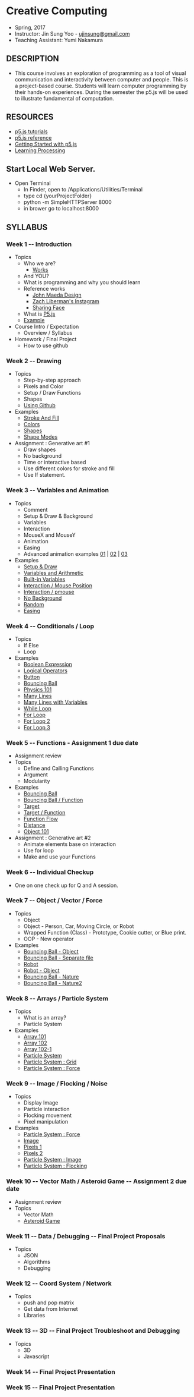 # Creative Computing
- Spring, 2017
- Instructor: Jin Sung Yoo - ujinsung@gmail.com
- Teaching Assistant: Yumi Nakamura

## DESCRIPTION
- This course involves an exploration of programming as a tool of visual communication and interactivity between computer and people. This is a project-based course. Students will learn computer programming by their hands-on experiences. During the semester the p5.js will be used to illustrate fundamental of computation.

## RESOURCES
- [p5.js tutorials](http://p5js.org/tutorials/)
- [p5.js reference](http://p5js.org/reference)
- [Getting Started with p5.js](http://amzn.to/1PmztVt)
- [Learning Processing](http://learningprocessing.com/)

## Start Local Web Server.
* Open Terminal
  * In Finder, open to /Applications/Utilities/Terminal
  * type cd {yourProjectFolder}
  * python -m SimpleHTTPServer 8000
  * in brower go to localhost:8000

## SYLLABUS

### Week 1 -- Introduction
* Topics
  * Who we are?
    * [Works](https://vimeo.com/136505838)
  * And YOU?
  * What is programming and why you should learn
  * Reference works
    * [John Maeda Design](https://www.google.com/search?q=john+maeda&source=lnms&tbm=isch&sa=X&ved=0ahUKEwjdlPai1b_RAhUs7oMKHXA_A7UQ_AUICSgC&biw=1167&bih=888#tbm=isch&q=john+maeda+graphic+design&imgrc=PhLxs7TrTqQ07M%3A)
    * [Zach Liberman's Instagram](https://www.instagram.com/zach.lieberman/?hl=en)
    * [Sharing Face](https://vimeo.com/96549043)
  * What is [P5.js](https://p5js.org/)
  * [Example](https://jinsung.github.io/sva-cc-spring-2017/week01/examples/01/index.html)
* Course Intro / Expectation
  * Overview / Syllabus
* Homework / Final Project
  * How to use github

### Week 2 -- Drawing
* Topics
  * Step-by-step approach
  * Pixels and Color
  * Setup / Draw Functions
  * Shapes
  * [Using Github](https://github.com/ilanameow/sva-cc-spring-2017/blob/master/week02/github/README.md)
* Examples
  * [Stroke And Fill](https://jinsung.github.io/sva-cc-spring-2017/week02/examples/01_stroke_fill/index.html)
  * [Colors](https://jinsung.github.io/sva-cc-spring-2017/week02/examples/02_color/index.html)
  * [Shapes](https://jinsung.github.io/sva-cc-spring-2017/week02/examples/03_shapes/index.html)
  * [Shape Modes](https://jinsung.github.io/sva-cc-spring-2017/week02/examples/04_shape_modes/index.html)
* Assignment : Generative art #1
   * Draw shapes
   * No background
   * Time or interactive based
   * Use different colors for stroke and fill
   * Use If statement.

### Week 3 -- Variables and Animation
* Topics
  * Comment
  * Setup & Draw & Background
  * Variables
  * Interaction
  * MouseX and MouseY
  * Animation
  * Easing
  * Advanced animation examples [01](http://thesystemis.com/projects/mesa-di-voce/) | [02](https://vimeo.com/150728260) | [03](http://box2d-js.sourceforge.net/index2.html)
* Examples
  * [Setup & Draw](https://jinsung.github.io/sva-cc-spring-2017/week03/examples/01_setup_draw/index.html)
  * [Variables and Arithmetic](https://jinsung.github.io/sva-cc-spring-2017/week03/examples/02_variables/index.html)
  * [Built-in Variables](https://jinsung.github.io/sva-cc-spring-2017/week03/examples/03_built_in_variables/index.html)
  * [Interaction / Mouse Position](https://jinsung.github.io/sva-cc-spring-2017/week03/examples/04_mouse_pos/index.html)
  * [Interaction / pmouse](https://jinsung.github.io/sva-cc-spring-2017/week03/examples/05_pmouse/index.html)
  * [No Background](https://jinsung.github.io/sva-cc-spring-2017/week03/examples/06_nobackground/index.html)
  * [Random](https://jinsung.github.io/sva-cc-spring-2017/week03/examples/07_random/index.html)
  * [Easing](https://jinsung.github.io/sva-cc-spring-2017/week03/examples/08_easing/index.html)

### Week 4 -- Conditionals / Loop
* Topics
  * If Else
  * Loop
* Examples
  * [Boolean Expression](https://jinsung.github.io/sva-cc-spring-2017/week04/examples/01_boolean_expression/index.html)
  * [Logical Operators](https://jinsung.github.io/sva-cc-spring-2017/week04/examples/02_logical_operator/index.html)
  * [Button](https://jinsung.github.io/sva-cc-spring-2017/week04/examples/03_button/index.html)
  * [Bouncing Ball](https://jinsung.github.io/sva-cc-spring-2017/week04/examples/04_bouncing_ball/index.html)
  * [Physics 101](https://jinsung.github.io/sva-cc-spring-2017/week04/examples/05_gravity/index.html)
  * [Many Lines](https://jinsung.github.io/sva-cc-spring-2017/week04/examples/06_many_lines/index.html)
  * [Many Lines with Variables](https://jinsung.github.io/sva-cc-spring-2017/week04/examples/07_many_lines2/index.html)
  * [While Loop](https://jinsung.github.io/sva-cc-spring-2017/week04/examples/08_while_loop/index.html)
  * [For Loop](https://jinsung.github.io/sva-cc-spring-2017/week04/examples/09_for_loop/index.html)
  * [For Loop 2](https://jinsung.github.io/sva-cc-spring-2017/week04/examples/10_customization/index.html)
  * [For Loop 3](https://jinsung.github.io/sva-cc-spring-2017/week04/examples/11_for_loop2/index.html)

### Week 5 -- Functions - Assignment 1 due date
* Assignment review
* Topics
  * Define and Calling Functions
  * Argument
  * Modularity
* Examples
  * [Bouncing Ball](https://jinsung.github.io/sva-cc-spring-2017/week05/examples/01_bouncing_ball/index.html)
  * [Bouncing Ball / Function](https://jinsung.github.io/sva-cc-spring-2017/week05/examples/02_bouncing_ball_w_function/index.html)
  * [Target](https://jinsung.github.io/sva-cc-spring-2017/week05/examples/03_target_wo_function/index.html)
  * [Target / Function](https://jinsung.github.io/sva-cc-spring-2017/week05/examples/04_target_w_function/index.html)
  * [Function Flow](https://jinsung.github.io/sva-cc-spring-2017/week05/examples/04_1_function_flow/index.html)
  * [Distance](https://jinsung.github.io/sva-cc-spring-2017/week05/examples/05_0_distance/index.html)
  * [Object 101](https://jinsung.github.io/sva-cc-spring-2017/week05/examples/06_object_101/index.html)
* Assignment : Generative art #2
  * Animate elements base on interaction
  * Use for loop
  * Make and use your Functions

### Week 6 -- Individual Checkup
* One on one check up for Q and A session.

### Week 7 -- Object / Vector / Force
* Topics
  * Object
  * Object - Person, Car, Moving Circle, or Robot
  * Wrapped Function (Class) - Prototype, Cookie cutter, or Blue print.
  * OOP - New operator
* Examples
  * [Bouncing Ball - Object](https://jinsung.github.io/sva-cc-spring-2017/week07/examples/01_object_101/index.html)
  * [Bouncing Ball - Separate file](https://jinsung.github.io/sva-cc-spring-2017/week07/examples/02_separate_file/index.html)
  * [Robot](https://jinsung.github.io/sva-cc-spring-2017/week07/examples/03_kimberly_robot/index.html)
  * [Robot - Object](https://jinsung.github.io/sva-cc-spring-2017/week07/examples/04_kimberly_obj_robot/index.html)
  * [Bouncing Ball - Nature](https://jinsung.github.io/sva-cc-spring-2017/week07/examples/05_ball_in_nature/index.html)
  * [Bouncing Ball - Nature2](https://jinsung.github.io/sva-cc-spring-2017/week07/examples/06_ball_in_nature2/index.html)

### Week 8 -- Arrays / Particle System
* Topics
  * What is an array?
  * Particle System
* Examples
  * [Array 101](https://jinsung.github.io/sva-cc-spring-2017/week08/examples/02_array_101/index.html)
  * [Array 102](https://jinsung.github.io/sva-cc-spring-2017/week08/examples/03_array_102/index.html)
  * [Array 102-1](https://jinsung.github.io/sva-cc-spring-2017/week08/examples/03_array_102-1/index.html)
  * [Particle System](https://jinsung.github.io/sva-cc-spring-2017/week08/examples/04_particle_system/index.html)
  * [Particle System : Grid](https://jinsung.github.io/sva-cc-spring-2017/week08/examples/05_particle_system_grid/index.html)
  * [Particle System : Force](https://jinsung.github.io/sva-cc-spring-2017/week08/examples/06_particle_system_force/index.html)

### Week 9 -- Image / Flocking / Noise
* Topics
  * Display Image
  * Particle interaction
  * Flocking movement
  * Pixel manipulation
* Examples
  * [Particle System : Force](https://jinsung.github.io/sva-cc-spring-2017/week09/examples/02_particle_system_force/index.html)
  * [Image](https://jinsung.github.io/sva-cc-spring-2017/week09/examples/03_image/index.html)
  * [Pixels 1](https://jinsung.github.io/sva-cc-spring-2017/week09/examples/04_pixels/index.html)
  * [Pixels 2](https://jinsung.github.io/sva-cc-spring-2017/week09/examples/05_pixels_event/index.html)
  * [Particle System : Image](https://jinsung.github.io/sva-cc-spring-2017/week09/examples/06_particle_system_image/index.html)
  * [Particle System : Flocking](https://jinsung.github.io/sva-cc-spring-2017/week09/examples/07_particle_system_image_2/index.html)

### Week 10 -- Vector Math / Asteroid Game -- Assignment 2 due date
* Assignment review
* Topics
  * Vector Math
  * [Asteroid Game](https://jinsung.github.io/sva-cc-spring-2017/week10/examples/01/index.html)

### Week 11 -- Data / Debugging -- Final Project Proposals
* Topics
  * JSON
  * Algorithms
  * Debugging

### Week 12 -- Coord System / Network
* Topics
  * push and pop matrix
  * Get data from Internet
  * Libraries

### Week 13 -- 3D -- Final Project Troubleshoot and Debugging
* Topics
  * 3D
  * Javascript

### Week 14 -- Final Project Presentation

### Week 15 -- Final Project Presentation
